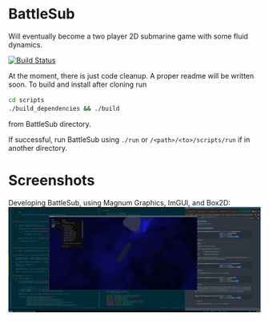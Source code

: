# BattleSub
Will eventually become a two player 2D submarine game with some fluid dynamics.

[![Build Status](https://travis-ci.com/bfeldpw/battlesub.svg?branch=master)](https://travis-ci.com/bfeldpw/battlesub)

At the moment, there is just code cleanup. A proper readme will be written soon.
To build and install after cloning run
```bash
cd scripts
./build_dependencies && ./build
```
from BattleSub directory.

If successful, run BattleSub using `./run` or `/<path>/<to>/scripts/run` if in another directory.

# Screenshots

Developing BattleSub, using Magnum Graphics, ImGUI, and Box2D:
![alt text](https://github.com/bfeldpw/battlesub/blob/master/Screenshot_20200628_211604.png?raw=true)
